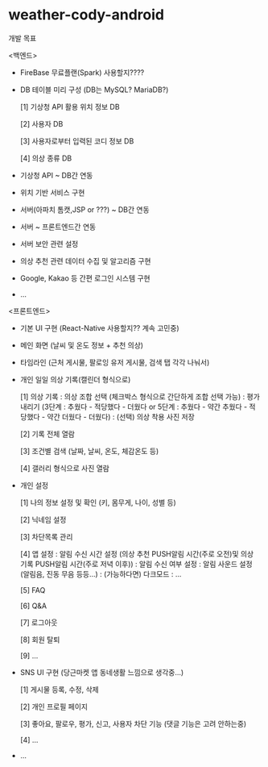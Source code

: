 # weather-cody-android

개발 목표

<백엔드>
- FireBase 무료플랜(Spark) 사용할지????

- DB 테이블 미리 구성 (DB는 MySQL? MariaDB?)

  [1] 기상청 API 활용 위치 정보 DB
  
  [2] 사용자 DB
  
  [3] 사용자로부터 입력된 코디 정보 DB
  
  [4] 의상 종류 DB
  
- 기상청 API ~ DB간 연동

- 위치 기반 서비스 구현

- 서버(아파치 톰캣,JSP or ???) ~ DB간 연동

- 서버 ~ 프론트엔드간 연동

- 서버 보안 관련 설정

- 의상 추천 관련 데이터 수집 및 알고리즘 구현

- Google, Kakao 등 간편 로그인 시스템 구현

- ...

<프론트엔드>
- 기본 UI 구현 (React-Native 사용할지?? 계속 고민중)

- 메인 화면 (날씨 및 온도 정보 + 추천 의상)

- 타임라인 (근처 게시물, 팔로잉 유저 게시물, 검색 탭 각각 나눠서)

- 개인 일일 의상 기록(캘린더 형식으로)  
  
  [1] 의상 기록
    : 의상 조합 선택 (체크박스 형식으로 간단하게 조합 선택 가능)
    : 평가 내리기 (3단계 : 추웠다 - 적당했다 - 더웠다 or 5단계 : 추웠다 - 약간 추웠다 - 적당했다 - 약간 더웠다 - 더웠다)
    : (선택) 의상 착용 사진 저장
  
  [2] 기록 전체 열람
  
  [3] 조건별 검색 (날짜, 날씨, 온도, 체감온도 등)
 
  [4] 갤러리 형식으로 사진 열람
  
- 개인 설정
  
  [1] 나의 정보 설정 및 확인 (키, 몸무게, 나이, 성별 등)

  [2] 닉네임 설정
  
  [3] 차단목록 관리
  
  [4] 앱 설정
    : 알림 수신 시간 설정 (의상 추천 PUSH알림 시간(주로 오전)및 의상 기록 PUSH알림 시간(주로 저녁 이후)) 
    : 알림 수신 여부 설정
    : 알림 사운드 설정 (알림음, 진동 무음 등등...)
    : (가능하다면) 다크모드
    : ...
    
  [5] FAQ
  
  [6] Q&A
  
  [7] 로그아웃
  
  [8] 회원 탈퇴
  
  [9] ...
  
- SNS UI 구현 (당근마켓 앱 동네생활 느낌으로 생각중...)
  
  [1] 게시물 등록, 수정, 삭제
  
  [2] 개인 프로필 페이지
  
  [3] 좋아요, 팔로우, 평가, 신고, 사용자 차단 기능 (댓글 기능은 고려 안하는중)
  
  [4] ...
  
- ...
